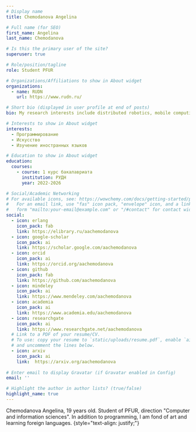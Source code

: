 ```yaml
---
# Display name
title: Chemodanova Angelina

# Full name (for SEO)
first_name: Angelina
last_name: Chemodanova

# Is this the primary user of the site?
superuser: true

# Role/position/tagline
role: Student PFUR

# Organizations/Affiliations to show in About widget
organizations:
  - name: RUDN
    url: https://www.rudn.ru/

# Short bio (displayed in user profile at end of posts)
bio: My research interests include distributed robotics, mobile computing and programmable matter.

# Interests to show in About widget
interests:
  - Программирование
  - Искусство
  - Изучение иностранных языков

# Education to show in About widget
education:
  courses:
    - course: 1 курс бакалавриата 
      institution: РУДН
      year: 2022-2026

# Social/Academic Networking
# For available icons, see: https://wowchemy.com/docs/getting-started/page-builder/#icons
#   For an email link, use "fas" icon pack, "envelope" icon, and a link in the
#   form "mailto:your-email@example.com" or "/#contact" for contact widget.
social:
  - icon: erlang 
    icon_pack: fab
    link: https://elibrary.ru/aachemodanova
  - icon: google-scholar
    icon_pack: ai
    link: https://scholar.google.com/aachemodanova
  - icon: orcid
    icon_pack: ai
    link: https://orcid.org/aachemodanova
  - icon: github
    icon_pack: fab
    link: https://github.com/aachemodanova
  - icon: mindeley
    icon_pack: ai
    link: https://www.mendeley.com/aachemodanova
  - icon: academia
    icon_pack: ai
    link: https://www.academia.edu/aachemodanova
  - icon: researchgate
    icon_pack: ai
    link: https://www.researchgate.net/aachemodanova
  # Link to a PDF of your resume/CV.
  # To use: copy your resume to `static/uploads/resume.pdf`, enable `ai` icons in `params.yaml`,
  # and uncomment the lines below.
  - icon: arxiv
    icon_pack: ai
    link:  https://arxiv.org/aachemodanova
    
# Enter email to display Gravatar (if Gravatar enabled in Config)
email: ''

# Highlight the author in author lists? (true/false)
highlight_name: true
---
```


Chemodanova Angelina, 19 years old. Student of PFUR, direction "Computer and information sciences". In addition to programming, I am fond of art and learning foreign languages.
{style="text-align: justify;"}
